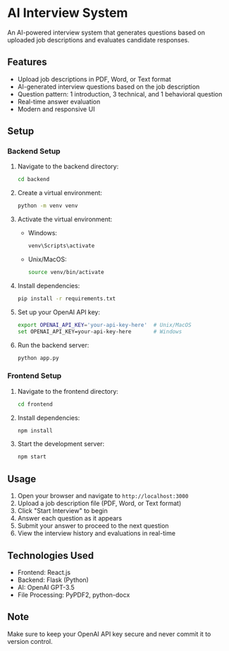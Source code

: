 # AI Interview System

An AI-powered interview system that generates questions based on uploaded job descriptions and evaluates candidate responses.

## Features

- Upload job descriptions in PDF, Word, or Text format
- AI-generated interview questions based on the job description
- Question pattern: 1 introduction, 3 technical, and 1 behavioral question
- Real-time answer evaluation
- Modern and responsive UI

## Setup

### Backend Setup

1. Navigate to the backend directory:
   ```bash
   cd backend
   ```

2. Create a virtual environment:
   ```bash
   python -m venv venv
   ```

3. Activate the virtual environment:
   - Windows:
     ```bash
     venv\Scripts\activate
     ```
   - Unix/MacOS:
     ```bash
     source venv/bin/activate
     ```

4. Install dependencies:
   ```bash
   pip install -r requirements.txt
   ```

5. Set up your OpenAI API key:
   ```bash
   export OPENAI_API_KEY='your-api-key-here'  # Unix/MacOS
   set OPENAI_API_KEY=your-api-key-here       # Windows
   ```

6. Run the backend server:
   ```bash
   python app.py
   ```

### Frontend Setup

1. Navigate to the frontend directory:
   ```bash
   cd frontend
   ```

2. Install dependencies:
   ```bash
   npm install
   ```

3. Start the development server:
   ```bash
   npm start
   ```

## Usage

1. Open your browser and navigate to `http://localhost:3000`
2. Upload a job description file (PDF, Word, or Text format)
3. Click "Start Interview" to begin
4. Answer each question as it appears
5. Submit your answer to proceed to the next question
6. View the interview history and evaluations in real-time

## Technologies Used

- Frontend: React.js
- Backend: Flask (Python)
- AI: OpenAI GPT-3.5
- File Processing: PyPDF2, python-docx

## Note

Make sure to keep your OpenAI API key secure and never commit it to version control. 